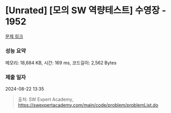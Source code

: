 # [Unrated] [모의 SW 역량테스트] 수영장 - 1952 

[문제 링크](https://swexpertacademy.com/main/code/problem/problemDetail.do?contestProbId=AV5PpFQaAQMDFAUq) 

### 성능 요약

메모리: 18,684 KB, 시간: 169 ms, 코드길이: 2,562 Bytes

### 제출 일자

2024-08-22 13:35



> 출처: SW Expert Academy, https://swexpertacademy.com/main/code/problem/problemList.do